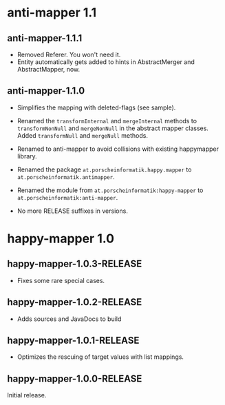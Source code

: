 # anti-mapper 1.1

## anti-mapper-1.1.1

* Removed Referer. You won't need it.
* Entity automatically gets added to hints in AbstractMerger and AbstractMapper, now.

## anti-mapper-1.1.0

* Simplifies the mapping with deleted-flags (see sample).
* Renamed the `transformInternal` and `mergeInternal` methods to `transformNonNull` and 
  `mergeNonNull` in the abstract mapper classes. Added `transformNull` and `mergeNull` methods.
  
* Renamed to anti-mapper to avoid collisions with existing happymapper library.
* Renamed the package `at.porscheinformatik.happy.mapper` to `at.porscheinformatik.antimapper`.
* Renamed the module from `at.porscheinformatik:happy-mapper` to `at.porscheinformatik:anti-mapper`.

* No more RELEASE suffixes in versions.

# happy-mapper 1.0

## happy-mapper-1.0.3-RELEASE

* Fixes some rare special cases.

## happy-mapper-1.0.2-RELEASE

* Adds sources and JavaDocs to build

## happy-mapper-1.0.1-RELEASE

* Optimizes the rescuing of target values with list mappings.

## happy-mapper-1.0.0-RELEASE

Initial release.
